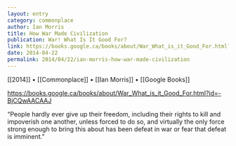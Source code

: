 ```yaml
---
layout: entry
category: commonplace
author: Ian Morris
title: How War Made Civilization
publication: War! What Is It Good For?
link: https://books.google.ca/books/about/War_What_is_it_Good_For.html?id=-BjCQwAACAAJ
date: 2014-04-22
permalink: 2014/04/22/ian-morris-how-war-made-civilization
---
```


[[2014]] • [[Commonplace]] • [[Ian Morris]] • [[Google Books]]

https://books.google.ca/books/about/War_What_is_it_Good_For.html?id=-BjCQwAACAAJ

“People hardly ever give up their freedom, including their rights to kill and impoverish one another, unless forced to do so, and virtually the only force strong enough to bring this about has been defeat in war or fear that defeat is imminent.”